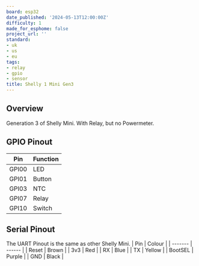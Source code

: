 ```yaml
---
board: esp32
date_published: '2024-05-13T12:00:00Z'
difficulty: 1
made_for_esphome: false
project_url: ''
standard:
- uk
- us
- eu
tags:
- relay
- gpio
- sensor
title: Shelly 1 Mini Gen3
---
```


## Overview

Generation 3 of Shelly Mini. With Relay, but no Powermeter.

## GPIO Pinout

| Pin   | Function |
| ----- | -------- |
| GPI00 | LED      |
| GPI01 | Button   |
| GPI03 | NTC      |
| GPI07 | Relay    |
| GPI10 | Switch   |

## Serial Pinout

The UART Pinout is the same as other Shelly Mini.
| Pin     | Colour |
| ------- | ------ |
| Reset   | Brown  |
| 3v3     | Red    |
| RX      | Blue   |
| TX      | Yellow |
| BootSEL | Purple |
| GND     | Black  |